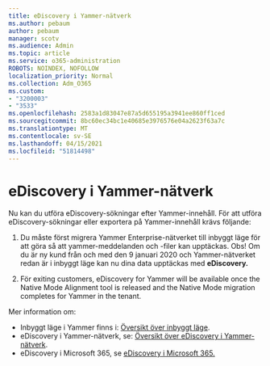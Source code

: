 ```yaml
---
title: eDiscovery i Yammer-nätverk
ms.author: pebaum
author: pebaum
manager: scotv
ms.audience: Admin
ms.topic: article
ms.service: o365-administration
ROBOTS: NOINDEX, NOFOLLOW
localization_priority: Normal
ms.collection: Adm_O365
ms.custom:
- "3200003"
- "3533"
ms.openlocfilehash: 2583a1d83047e87a5d655195a3941ee860ff1ced
ms.sourcegitcommit: 8bc60ec34bc1e40685e3976576e04a2623f63a7c
ms.translationtype: MT
ms.contentlocale: sv-SE
ms.lasthandoff: 04/15/2021
ms.locfileid: "51814498"
---
```

# <a name="ediscovery-in-yammer-networks"></a>eDiscovery i Yammer-nätverk

Nu kan du utföra eDiscovery-sökningar efter Yammer-innehåll.  För att utföra eDiscovery-sökningar eller exportera på Yammer-innehåll krävs följande:

1. Du måste först migrera Yammer Enterprise-nätverket till inbyggt läge för att göra så att yammer-meddelanden och -filer kan upptäckas. Obs! Om du är ny kund från och med den 9 januari 2020 och Yammer-nätverket redan är i inbyggt läge kan nu dina data upptäckas med **eDiscovery.**

2. För exiting customers, eDiscovery for Yammer will be available once the Native Mode Alignment tool is released and the Native Mode migration completes for Yammer in the tenant.

Mer information om:

- Inbyggt läge i Yammer finns i: [Översikt över inbyggt läge](https://docs.microsoft.com/yammer/configure-your-yammer-network/overview-native-mode).
- eDiscovery i Yammer-nätverk, se: [Översikt över eDiscovery i Yammer-nätverk](https://docs.microsoft.com/yammer/manage-security-and-compliance/overview-of-ediscovery).
- eDiscovery i Microsoft 365, se [eDiscovery i Microsoft 365.](https://docs.microsoft.com/microsoft-365/compliance/ediscovery)
